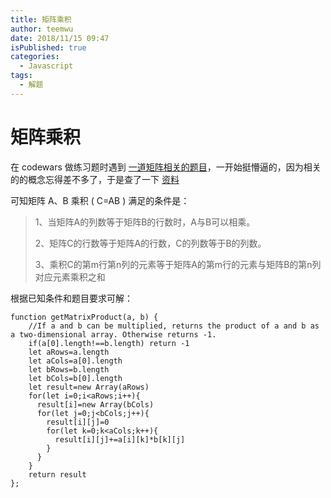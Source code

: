 ```yaml
---
title: 矩阵乘积
author: teemwu
date: 2018/11/15 09:47
isPublished: true
categories:
  - Javascript
tags:
  - 解题
---
```


# 矩阵乘积

在 codewars 做练习题时遇到 [一道矩阵相关的题目](https://www.codewars.com/kata/matrix-multiplier/train/javascript)，一开始挺懵逼的，因为相关的的概念忘得差不多了，于是查了一下 [资料](https://baike.baidu.com/item/%E7%9F%A9%E9%98%B5%E4%B9%98%E6%B3%95/5446029) 

可知矩阵 A、B 乘积 ( C=AB ) 满足的条件是：

> 1、当矩阵A的列数等于矩阵B的行数时，A与B可以相乘。
> 
> 2、矩阵C的行数等于矩阵A的行数，C的列数等于B的列数。
> 
> 3、乘积C的第m行第n列的元素等于矩阵A的第m行的元素与矩阵B的第n列对应元素乘积之和 

根据已知条件和题目要求可解：

```
function getMatrixProduct(a, b) {
    //If a and b can be multiplied, returns the product of a and b as a two-dimensional array. Otherwise returns -1.
    if(a[0].length!==b.length) return -1
    let aRows=a.length
    let aCols=a[0].length
    let bRows=b.length
    let bCols=b[0].length
    let result=new Array(aRows)
    for(let i=0;i<aRows;i++){
      result[i]=new Array(bCols)
      for(let j=0;j<bCols;j++){
        result[i][j]=0
        for(let k=0;k<aCols;k++){
          result[i][j]+=a[i][k]*b[k][j]
        }
      }
    }
    return result
};

```
